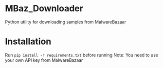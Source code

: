 # MBaz_Downloader
Python utility for downloading samples from MalwareBazaar
# Installation
Run `pip install -r requirements.txt` before running
Note: You need to use your own API key from MalwareBazaar
